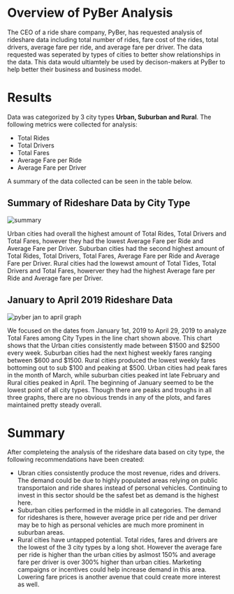 # Overview of PyBer Analysis
The CEO of a ride share company, PyBer, has requested analysis of rideshare data including total number of rides, fare cost of the rides, total drivers, average fare per ride, and average fare per driver. The data requested was seperated by types of cities to better show relationships in the data. This data would ultiamtely be used by decison-makers at PyBer to help better their business and business model.

# Results
Data was categorized by 3 city types **Urban, Suburban and Rural**. The following metrics were collected for analysis: 
- Total Rides
- Total Drivers
- Total Fares
- Average Fare per Ride
- Average Fare per Driver

A summary of the data collected can be seen in the table below.
## Summary of Rideshare Data by City Type
![summary](https://user-images.githubusercontent.com/102814578/170156843-c2b4ecce-ad78-4de5-a443-e7a6851a7ac4.png)

Urban cities had overall the highest amount of Total Rides, Total Drivers and Total Fares, however they had the lowest Average Fare per Ride and Average Fare per Driver.
Suburban cities had the second highest amount of Total Rides, Total Drivers, Total Fares, Average Fare per Ride and Average Fare per Driver. 
Rural cities had the lowewst amount of Total Tides, Total Drivers and Total Fares, howerver they had the highest Average fare per Ride and Average fare per Driver.
## January to April 2019 Rideshare Data
![pyber jan to april graph](https://user-images.githubusercontent.com/102814578/170158807-a62e42a4-d308-4297-8b3e-45e3c9595cb2.png)

We focused on the dates from January 1st, 2019 to April 29, 2019 to analyze Total Fares among City Types in the line chart shown above. This chart shows that the Urban cities consistently made between $1500 and $2500 every week. Suburban cities had the next highest weekly fares ranging between $600 and $1500. Rural cities produced the lowest weekly fares bottoming out to sub $100 and peaking at $500. Urban cities had peak fares in the month of March, while suburban cities peaked int late February and Rural cities peaked in April. The beginning of January seemed to be the lowest point of all city types. Though there are peaks and troughs in all three graphs, there are no obvious trends in any of the plots, and fares maintained pretty steady overall.

# Summary
After completeing the analysis of the rideshare data based on city type, the following recommendations have been created:
 - Ubran cities consistently produce the most revenue, rides and drivers. The demand could be due to highly populated areas relying on public transportaion and ride shares instead of personal vehicles. Continuing to invest in this sector should be the safest bet as demand is the highest here. 
 - Suburban cities performed in the middle in all categories. The demand for rideshares is there, however average price per ride and per driver may be to high as personal vehicles are much more prominent in suburban areas.
 - Rural cities have untapped potential. Total rides, fares and drivers are the lowest of the 3 city types by a long shot. However the average fare per ride is higher than the urban cities by aslmost 150% and average fare per driver is over 300% higher than urban cities. Marketing campaigns or incentives could help increase demand in this area. Lowering fare prices is another avenue that could create more interest as well.
